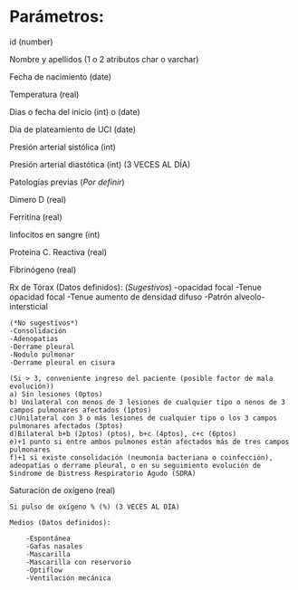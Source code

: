 # Parámetros:

id (number)

Nombre y apellidos (1 o 2 atributos char o varchar)

Fecha de nacimiento (date)

Temperatura (real)

Dias o fecha del inicio (int) o (date)

Dia de plateamiento de UCI (date)

Presión arterial sistólica (int)

Presión arterial diastótica (int) (3 VECES AL DÍA)

Patologías previas (*Por definir*)

Dimero D (real)

Ferritina (real)

linfocitos en sangre (int)

Proteína C. Reactiva (real)

Fibrinógeno (real)

Rx de Tórax (Datos definidos):
    (*Sugestivos*)
    -opacidad focal
    -Tenue opacidad focal
    -Tenue aumento de densidad difuso
    -Patrón alveolo-intersticial

    (*No sugestivos*)
    -Consolidación
    -Adenopatias
    -Derrame pleural
    -Nodulo pulmonar
    -Derrame pleural en cisura

    (Si > 3, conveniente ingreso del paciente (posible factor de mala evolución))
    a) Sin lesiones (0ptos)
    b) Unilateral con menos de 3 lesiones de cualquier tipo o nenos de 3 campos pulmonares afectados (1ptos)
    c)Unilateral con 3 o más lesiones de cualquier tipo o los 3 campos pulmonares afectados (3ptos)
    d)Bilateral b+b (2ptos) (ptos), b+c (4ptos), c+c (6ptos)
    e)+1 punto si entre ambos pulmones están afectados más de tres campos pulmonares
    f)+1 si existe consolidación (neumonía bacteriana o coinfección), adeopatías o derrame pleural, o en su seguimiento evolución de Sindrome de Distress Respiratorio Agudo (SDRA)

Saturación de oxígeno (real)
    
    Si pulso de oxígeno % (%) (3 VECES AL DÍA)
    
    Medios (Datos definidos):
        
        -Espontánea
        -Gafas nasales
        -Mascarilla
        -Mascarilla con reservorio
        -Optiflow
        -Ventilación mecánica